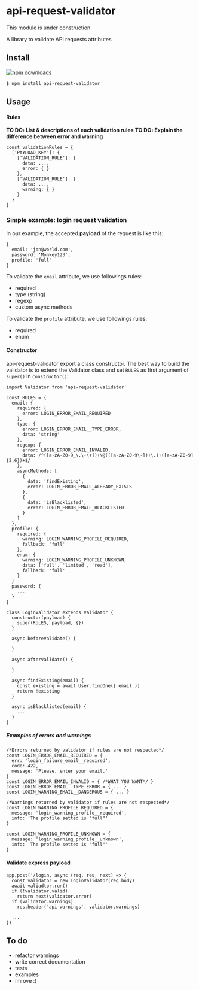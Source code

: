 # api-request-validator

This module is under construction

A library to validate API requests attributes

## Install

[![npm downloads](https://img.shields.io/npm/dm/api-request-validator.svg?style=flat-square)](http://npm-stat.com/charts.html?package=api-request-validator&from=2015-09-01)

    $ npm install api-request-validator

## Usage

#### Rules

**TO DO: List & descriptions of each validation rules**
**TO DO: Explain the difference between error and warning**

    const validationRules = {
      ['PAYLOAD_KEY']: {
        ['VALIDATION_RULE']: { 
          data: ...,
          error: { }
        },
        ['VALIDATION_RULE']: { 
          data: ...,
          warning: { }
        }
      }
    }

### Simple example: login request validation

In our example, the accepted **payload** of the request is like this: 

    {
      email: 'jon@world.com',
      password: 'Monkey123',
      profile: 'full'
    }

To validate the `email` attribute, we use followings rules:

- required
- type (string)
- regexp
- custom async methods

To validate the `profile` attribute, we use followings rules:

- required
- enum

#### Constructor

api-request-validator export a class constructor. The best way to build the validator is to extend the Validator class and set `RULES` as first argument of `super()` in `constructor()`:

    import Validator from 'api-request-validator'

    const RULES = {
      email: {
        required: {
          error: LOGIN_ERROR_EMAIL_REQUIRED
        },
        type: {
          error: LOGIN_ERROR_EMAIL__TYPE_ERROR,
          data: 'string'
        },
        regexp: {
          error: LOGIN_ERROR_EMAIL_INVALID,
          data: /^([a-zA-Z0-9_\.\-\+])+\@(([a-zA-Z0-9\-])+\.)+([a-zA-Z0-9]{2,6})+$/
        },
        asyncMethods: [
          {
            data: 'findExisting',
            error: LOGIN_ERROR_EMAIL_ALREADY_EXISTS
          }, 
          {
            data: 'isBlacklisted',
            error: LOGIN_ERROR_EMAIL_BLACKLISTED
          }
        ]
      },
      profile: {
        required: {
          warning: LOGIN_WARNING_PROFILE_REQUIRED,
          fallback: 'full'
        },
        enum: {
          warning: LOGIN_WARNING_PROFILE_UNKNOWN,
          data: ['full', 'limited', 'read'],
          fallback: 'full'
        }
      }
      password: {
        ...
      }
    }
      
    class LoginValidator extends Validator {
      constructor(payload) {
        super(RULES, payload, {})
      }
      
      async beforeValidate() {
      
      }
      
      async afterValidate() {
      
      }
      
      async findExisting(email) {
        const existing = await User.findOne({ email ))
        return !existing
      }
      
      async isBlacklisted(email) {
        ...
      }
    }

##### Examples of errors and warnings

    /*Errors returned by validator if rules are not respected*/
    const LOGIN_ERROR_EMAIL_REQUIRED = {
      err: 'login_failure_email__required',
      code: 422,
      message: 'Please, enter your email.'
    }
    const LOGIN_ERROR_EMAIL_INVALID = { /*WHAT YOU WANT*/ }
    const LOGIN_ERROR_EMAIL__TYPE_ERROR = { ... }
    const LOGIN_WARNING_EMAIL__DANGEROUS = { ... }

    /*Warnings returned by validator if rules are not respected*/
    const LOGIN_WARNING_PROFILE_REQUIRED = {
      message: 'login_warning_profile__required',
      info: 'The profile setted is "full"' 
    }

    const LOGIN_WARNING_PROFILE_UNKNOWN = {
      message: 'login_warning_profile__unknown',
      info: 'The profile setted is "full"' 
    }


#### Validate express payload

    app.post('/login, async (req, res, next) => {
      const validator = new LoginValidator(req.body)
      await valiadtor.run()
      if (!validator.valid)
        return next(validator.error)
      if (validator.warnings)
        res.header('api-warnings', validator.warnings)
      
      ...
    })

## To do

- refactor warnings
- write correct documentation
- tests
- examples
- imrove :)